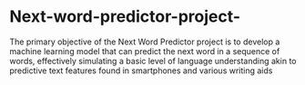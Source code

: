 # Next-word-predictor-project-
The primary objective of the Next Word Predictor project is to develop a machine learning model that can predict the next word in a sequence of words, effectively simulating a basic level of language understanding akin to predictive text features found in smartphones and various writing aids
